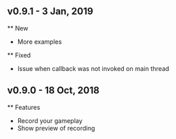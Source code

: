 ## v0.9.1 - 3 Jan, 2019

** New

- More examples

** Fixed

- Issue when callback was not invoked on main thread

## v0.9.0 - 18 Oct, 2018

** Features

- Record your gameplay
- Show preview of recording

